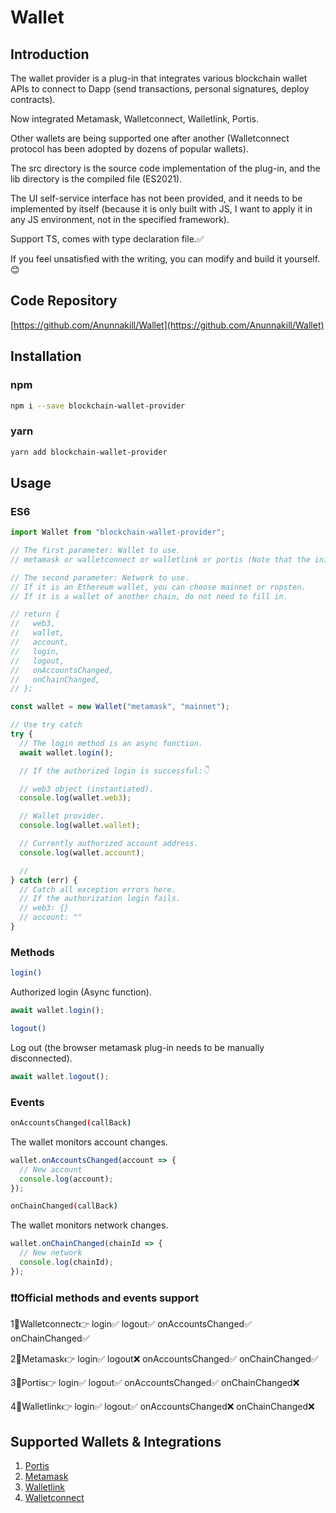 # Wallet

## Introduction

The wallet provider is a plug-in that integrates various blockchain wallet APIs to connect to Dapp (send transactions, personal signatures, deploy contracts).

Now integrated Metamask, Walletconnect, Walletlink, Portis.

Other wallets are being supported one after another (Walletconnect protocol has been adopted by dozens of popular wallets).

The src directory is the source code implementation of the plug-in, and the lib directory is the compiled file (ES2021).

The UI self-service interface has not been provided, and it needs to be implemented by itself (because it is only built with JS, I want to apply it in any JS environment, not in the specified framework).

Support TS, comes with type declaration file.✅

If you feel unsatisfied with the writing, you can modify and build it yourself.😊

## Code Repository

[https://github.com/Anunnakill/Wallet](https://github.com/Anunnakill/Wallet)

## Installation

### npm

```bash
npm i --save blockchain-wallet-provider
```

### yarn

```bash
yarn add blockchain-wallet-provider
```

## Usage

### ES6

```javascript
import Wallet from "blockchain-wallet-provider";
```

```javascript
// The first parameter: Wallet to use.
// metamask or walletconnect or walletlink or portis (Note that the initial letter is lowercase).

// The second parameter: Network to use.
// If it is an Ethereum wallet, you can choose mainnet or ropsten.
// If it is a wallet of another chain, do not need to fill in.

// return {
//   web3,
//   wallet,
//   account,
//   login,
//   logout,
//   onAccountsChanged,
//   onChainChanged,
// };

const wallet = new Wallet("metamask", "mainnet");

// Use try catch
try {
  // The login method is an async function.
  await wallet.login();

  // If the authorized login is successful:👇

  // web3 object (instantiated).
  console.log(wallet.web3);

  // Wallet provider.
  console.log(wallet.wallet);

  // Currently authorized account address.
  console.log(wallet.account);

  //
} catch (err) {
  // Catch all exception errors here.
  // If the authorization login fails.
  // web3: {}
  // account: ""
}
```

### Methods

```bash
login()
```

Authorized login (Async function).

```javascript
await wallet.login();
```

```bash
logout()
```

Log out (the browser metamask plug-in needs to be manually disconnected).

```javascript
await wallet.logout();
```

### Events

```bash
onAccountsChanged(callBack)
```

The wallet monitors account changes.

```javascript
wallet.onAccountsChanged(account => {
  // New account
  console.log(account);
});
```

```bash
onChainChanged(callBack)
```

The wallet monitors network changes.

```javascript
wallet.onChainChanged(chainId => {
  // New network
  console.log(chainId);
});
```

### ❗️❗️Official methods and events support

1⃣️Walletconnect👉 login✅ logout✅ onAccountsChanged✅ onChainChanged✅

2⃣️Metamask👉 login✅ logout❌ onAccountsChanged✅ onChainChanged✅

3⃣️Portis👉 login✅ logout✅ onAccountsChanged✅ onChainChanged❌

4⃣️Walletlink👉 login✅ logout✅ onAccountsChanged❌ onChainChanged❌

## Supported Wallets & Integrations

1. [Portis](https://portis.io)
2. [Metamask](https://metamask.io)
3. [Walletlink](https://walletlink.org)
4. [Walletconnect](https://walletconnect.com)
